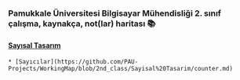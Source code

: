 ### Pamukkale Üniversitesi Bilgisayar Mühendisliği 2. sınıf çalışma, kaynakça, not(lar) haritası :books:

#### [Sayısal Tasarım](https://github.com/PAU-Projects/WorkingMap/blob/2nd_class/Sayisal%20Tasarim/)
	* [Sayıcılar](https://github.com/PAU-Projects/WorkingMap/blob/2nd_class/Sayisal%20Tasarim/counter.md)